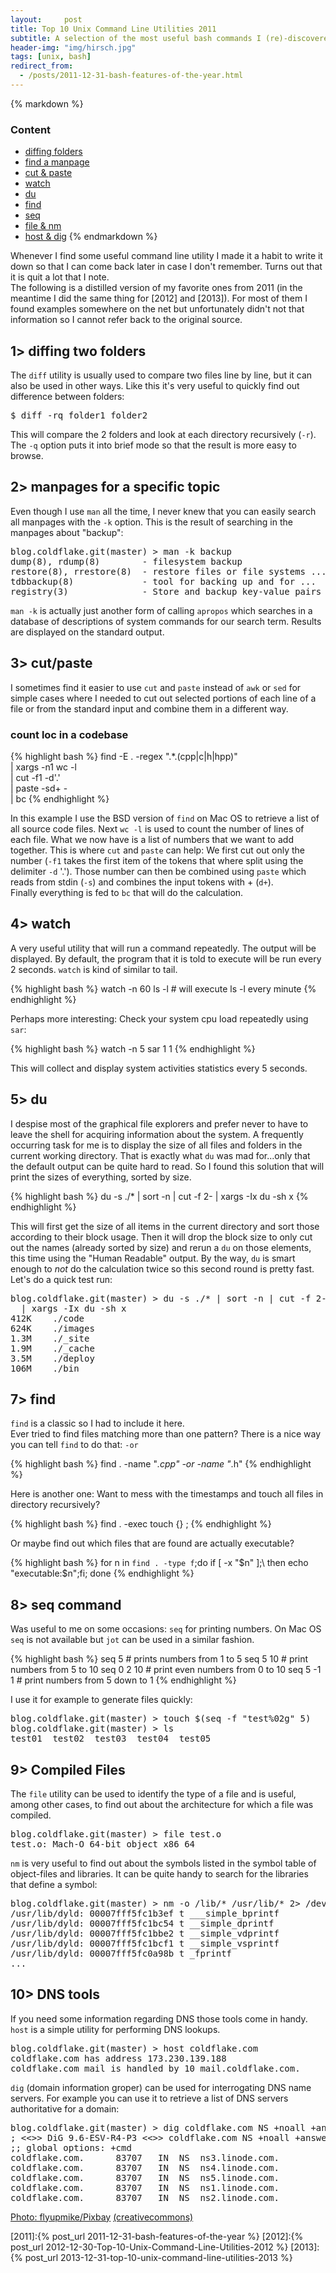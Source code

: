 ```yaml
---
layout:     post
title: Top 10 Unix Command Line Utilities 2011
subtitle: A selection of the most useful bash commands I (re)-discovered this year.
header-img: "img/hirsch.jpg"
tags: [unix, bash]
redirect_from:
  - /posts/2011-12-31-bash-features-of-the-year.html
---
```


<div class="table-of-contents">

{% markdown %}
### Content

* [diffing folders](#diffing-two-folders)
* [find a manpage](#manpages-for-a-specific-topic)
* [cut & paste](#cutpaste)
* [watch](#watch)
* [du](#du)
* [find](#find)
* [seq](#seq-command)
* [file & nm](#compiled-files)
* [host & dig](#dns-tools)
{% endmarkdown %}

</div>

Whenever I find some useful command line utility I made it a habit to write it down so that I can
come back later in case I don't remember. Turns out that it is quit a lot that I note.  
The following is a distilled version of my favorite ones from 2011 (in the meantime I did the same
thing for [2012] and [2013]). For most of them I found examples somewhere on the net but
unfortunately didn't not that information so I cannot refer back to the original source.

## 1> diffing two folders

The `diff` utility is usually used to compare two files line by line, but it can also be used in
other ways. Like this it's very useful to quickly find out difference between folders:

<pre class="terminal">
$ diff -rq folder1 folder2
</pre>

This will compare the 2 folders and look at each directory recursively (`-r`). The `-q` option puts
it into brief mode so that the result is more easy to browse.

## 2> manpages for a specific topic

Even though I use `man` all the time, I never knew that you can easily search all manpages with the
`-k` option. This is the result of searching in the manpages about "backup":

<pre class="terminal">
<span class="prompt">blog.coldflake.git</span>(master) > man -k backup
dump(8), rdump(8)        - filesystem backup
restore(8), rrestore(8)  - restore files or file systems ...
tdbbackup(8)             - tool for backing up and for ...
registry(3)              - Store and backup key-value pairs
</pre>

`man -k` is actually just another form of calling `apropos` which searches in a database of
descriptions of system commands for our search term. Results are displayed on the standard output.

## 3> cut/paste

I sometimes find it easier to use `cut` and `paste` instead of `awk` or `sed` for simple cases where
I needed to cut out selected portions of each line of a file or from the standard input and combine
them in a different way.

### count loc in a codebase

{% highlight bash %}
find -E . -regex ".*\.(cpp|c|h|hpp)" \
  | xargs -n1 wc -l \
  | cut -f1 -d'.' \
  | paste -sd+ - \
  | bc
{% endhighlight %}

In this example I use the BSD version of `find` on Mac OS to retrieve a list of all source code
files. Next `wc -l` is used to count the number of lines of each file. What we now have is a list of
numbers that we want to add together. This is where `cut` and `paste` can help: We first cut out
only the number (`-f1` takes the first item of the tokens that where split using the delimiter `-d`
'.'). Those number can then be combined using `paste` which reads from stdin (`-s`) and combines the
input tokens with + (`d+`).  
Finally everything is fed to `bc` that will do the calculation.

## 4> watch

A very useful utility that will run a command repeatedly. The output will be displayed. By default, the program that it is told to execute will be run every 2 seconds. `watch` is kind of similar to tail.

{% highlight bash %}
watch -n 60 ls -l # will execute ls -l every minute
{% endhighlight %}

Perhaps more interesting: Check your system cpu load repeatedly using `sar`:

{% highlight bash %}
watch -n 5 sar 1 1
{% endhighlight %}

This will collect and display system activities statistics every 5 seconds.

## 5> du

I despise most of the graphical file explorers and prefer never to have to leave the shell for acquiring information about the system. A frequently occurring task for me is to display the size of all files and folders in the current working directory. That is exactly what `du` was mad for...only that the default output can be quite hard to read. So I found this solution that will print the sizes of everything, sorted by size.

{% highlight bash %}
du -s ./* | sort -n | cut -f 2- | xargs -Ix du -sh x
{% endhighlight %}

This will first get the size of all items in the current directory and sort those according to their block usage. Then it will drop the block size to only cut out the names (already sorted by size) and rerun a `du` on those elements, this time using the "Human Readable" output. By the way, `du` is smart enough to *not* do the calculation twice so this second round is pretty fast.  
Let's do a quick test run:

<pre class="terminal">
<span class="prompt">blog.coldflake.git</span>(master) > du -s ./* | sort -n | cut -f 2- \
  | xargs -Ix du -sh x
412K	./code
624K	./images
1.3M	./_site
1.9M	./_cache
3.5M	./deploy
106M	./bin
</pre>


## 7> find

`find` is a classic so I had to include it here.  
Ever tried to find files matching more than one pattern? There is a nice way you can tell `find` to do that: `-or`

{% highlight bash %}
find . -name "*.cpp" -or -name "*.h"
{% endhighlight %}

Here is another one: Want to mess with the timestamps and touch all files in directory recursively?

{% highlight bash %}
find . -exec touch {} \;
{% endhighlight %}

Or maybe find out which files that are found are actually executable?

{% highlight bash %}
for n in `find . -type f`;do if [ -x "$n" ];\
	then echo "executable:$n";fi; done
{% endhighlight %}

## 8> seq command

Was useful to me on some occasions:  `seq` for printing numbers. On Mac OS `seq` is not available but `jot` can be used in a similar fashion.

{% highlight bash %}
seq 5       # prints numbers from 1 to 5
seq 5 10    # print numbers from 5 to 10
seq 0 2 10  # print even numbers from 0 to 10
seq 5 -1 1  # print numbers from 5 down to 1
{% endhighlight %}

I use it for example to generate files quickly:

<pre class="terminal">
<span class="prompt">blog.coldflake.git</span>(master) > touch $(seq -f "test%02g" 5)
<span class="prompt">blog.coldflake.git</span>(master) > ls
test01  test02  test03  test04  test05
</pre>
    

## 9> Compiled Files

The `file` utility can be used to identify the type of a file and is useful, among other cases, to find out about the architecture for which a file was compiled.

<pre class="terminal">
<span class="prompt">blog.coldflake.git</span>(master) > file test.o
test.o: Mach-O 64-bit object x86_64
</pre>

`nm` is very useful to find out about the symbols listed in the symbol table of object-files and libraries. It can be quite handy to search for the libraries that define a symbol:

<pre class="terminal">
<span class="prompt">blog.coldflake.git</span>(master) > nm -o /lib/* /usr/lib/* 2> /dev/null | grep 'printf$'
/usr/lib/dyld: 00007fff5fc1b3ef t ___simple_bprintf
/usr/lib/dyld: 00007fff5fc1bc54 t __simple_dprintf
/usr/lib/dyld: 00007fff5fc1bbe2 t __simple_vdprintf
/usr/lib/dyld: 00007fff5fc1bcf1 t __simple_vsprintf
/usr/lib/dyld: 00007fff5fc0a98b t _fprintf
...
</pre>


## 10> DNS tools

If you need some information regarding DNS those tools come in handy. `host` is a simple utility for performing DNS lookups. 
<pre class="terminal">
<span class="prompt">blog.coldflake.git</span>(master) > host coldflake.com
coldflake.com has address 173.230.139.188
coldflake.com mail is handled by 10 mail.coldflake.com.
</pre>

`dig` (domain information groper) can be used for interrogating DNS name servers. For example you can use it to retrieve a list of DNS servers authoritative for a domain:

<pre class="terminal">
<span class="prompt">blog.coldflake.git</span>(master) > dig coldflake.com NS +noall +answer
; <<>> DiG 9.6-ESV-R4-P3 <<>> coldflake.com NS +noall +answer
;; global options: +cmd
coldflake.com.		83707	IN	NS	ns3.linode.com.
coldflake.com.		83707	IN	NS	ns4.linode.com.
coldflake.com.		83707	IN	NS	ns5.linode.com.
coldflake.com.		83707	IN	NS	ns1.linode.com.
coldflake.com.		83707	IN	NS	ns2.linode.com.
</pre>


<citation>[Photo: flyupmike/Pixbay](http://pixabay.com/en/users/flyupmike/) [(creativecommons)](http://creativecommons.org/publicdomain/zero/1.0/deed.en)</citation>

[2011]:{% post_url 2011-12-31-bash-features-of-the-year %}
[2012]:{% post_url 2012-12-30-Top-10-Unix-Command-Line-Utilities-2012 %}
[2013]:{% post_url 2013-12-31-top-10-unix-command-line-utilities-2013 %}
